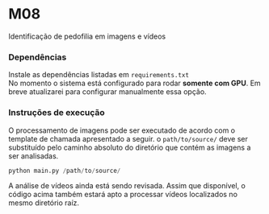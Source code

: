 # M08
 Identificação de pedofilia em imagens e vídeos
 
### Dependências

Instale as dependências listadas em `requirements.txt`<br>
No momento o sistema está configurado para rodar **somente com GPU**. Em breve atualizarei para configurar manualmente essa opção.
 
### Instruções de execução

O processamento de imagens pode ser executado de acordo com o template de chamada apresentado a seguir. o `path/to/source/` deve ser substituído pelo caminho absoluto do diretório que contém as imagens a ser analisadas.

```python
python main.py /path/to/source/ 
```

A análise de vídeos ainda está sendo revisada. Assim que disponível, o código acima também estará apto a processar vídeos localizados no mesmo diretório raíz.
